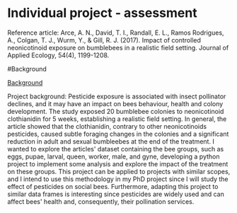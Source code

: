 # Individual project - assessment
Reference article: Arce, A. N., David, T. I., Randall, E. L., Ramos Rodrigues, A., Colgan, T. J., Wurm, Y., & Gill, R. J. (2017). Impact of controlled neonicotinoid exposure on bumblebees in a realistic field setting. Journal of Applied Ecology, 54(4), 1199-1208.

#Background

[Background](#Background)





Project background: Pesticide exposure is associated with insect pollinator declines, and it may have an impact on bees behaviour, health and colony development. The study exposed 20 bumblebee colonies to neonicotinoid clothianidin for 5 weeks, establishing a realistic field setting. In general, the article showed that the clothianidin, contrary to other neonicotinoids pesticides, caused subtle foraging changes in the colonies and a significant reduction in adult and sexual bumbleebes at the end of the treatment. I wanted to explore the articles' dataset containing the bee groups, such as eggs, pupae, larval, queen, worker, male, and gyne, developing a python project to implement some analysis and explore the impact of the treatment on these groups. This project can be applied to projects with similar scopes, and I intend to use this methodology in my PhD project since I will study the effect of pesticides on social bees. Furthermore, adapting this project to similar data frames is interesting since pesticides are widely used and can affect bees' health and, consequently, their pollination services. 
